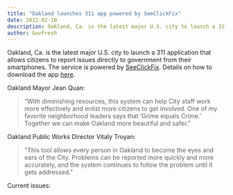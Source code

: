 ```yaml
---
title: "Oakland launches 311 app powered by SeeClickFix"
date: 2012-02-10
description: Oakland, Ca. is the latest major U.S. city to launch a 311 application that allows citizens to report issues directly to government from their smartphones.
author: GovFresh
---
```


Oakland, Ca. is the latest major U.S. city to launch a 311 application that allows citizens to report issues directly to government from their smartphones. The service is powered by <a href="http://seeclickfix.com">SeeClickFix</a>. Details on how to download the app <a href="http://seeclickfix.com/apps">here</a>.

Oakland Mayor Jean Quan:

<blockquote>“With diminishing resources, this system can help City staff work more effectively and enlist more citizens to get involved. One of my favorite neighborhood leaders says that ’Grime equals Crime.’ Together we can make Oakland more beautiful and safer.”</blockquote>

Oakland Public Works Director Vitaly Troyan:

<blockquote>“This tool allows every person in Oakland to become the eyes and ears of the City. Problems can be reported more quickly and more accurately, and the system continues to follow the problem until it gets addressed."</blockquote>

Current issues:



